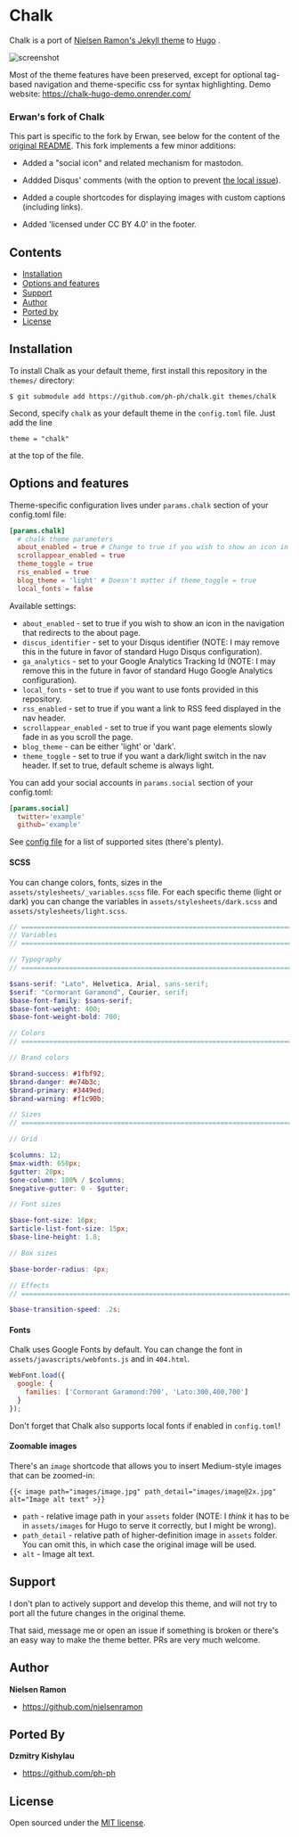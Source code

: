 

# Chalk
Chalk is a port of [Nielsen Ramon's Jekyll theme](https://github.com/nielsenramon/chalk) to [Hugo](https://gohugo.io) .

![screenshot](https://user-images.githubusercontent.com/1522475/165391492-23e093b8-e160-4673-8767-80e23977858e.jpeg)

Most of the theme features have been preserved, except for optional tag-based navigation and theme-specific css for syntax highlighting.
Demo website: https://chalk-hugo-demo.onrender.com/

### Erwan's fork of Chalk

This part is specific to the fork by Erwan, see below for the content of the [original README](https://github.com/ph-ph/chalk). This fork implements a few minor additions:

- Added a "social icon" and related mechanism for mastodon.

- Addded Disqus' comments (with the option to prevent [the local issue](https://gohugo.io/templates/internal/#conditional-loading-of-disqus-comments)).

- Added a couple shortcodes for displaying images with custom captions (including links).

- Added 'licensed under CC BY 4.0' in the footer.


## Contents

- [Installation](#installation)
- [Options and features](#options-and-features)
- [Support](#support)
- [Author](#author)
- [Ported by](#ported-by)
- [License](#license)

## Installation

To install Chalk as your default theme, first install this repository in the `themes/` directory:

    $ git submodule add https://github.com/ph-ph/chalk.git themes/chalk

Second, specify `chalk` as your default theme in the `config.toml` file. Just add the line

    theme = "chalk"

at the top of the file.

## Options and features
Theme-specific configuration lives under `params.chalk` section of your config.toml file:

```toml
[params.chalk]
  # chalk theme parameters
  about_enabled = true # Change to true if you wish to show an icon in the navigation that redirects to the about page
  scrollappear_enabled = true
  theme_toggle = true
  rss_enabled = true
  blog_theme = 'light' # Doesn't matter if theme_toggle = true
  local_fonts = false
```

Available settings:

* `about_enabled` - set to true if you wish to show an icon in the navigation that redirects to the about page.
* `discus_identifier` - set to your Disqus identifier (NOTE: I may remove this in the future in favor of standard Hugo Disqus configuration).
* `ga_analytics` - set to your Google Analytics Tracking Id (NOTE: I may remove this in the future in favor of standard Hugo Google Analytics configuration).
* `local_fonts` - set to true if you want to use fonts provided in this repository.
* `rss_enabled` - set to true if you want a link to RSS feed displayed in the nav header.
* `scrollappear_enabled` - set to true if you want page elements slowly fade in as you scroll the page.
* `blog_theme` - can be either 'light' or 'dark'.
* `theme_toggle` - set to true if you want a dark/light switch in the nav header. If set to true, default scheme is always light.

You can add your social accounts in `params.social` section of your config.toml:
```toml
[params.social]
  twitter='example'
  github='example'
```
See [config file](data/social/sites.toml) for a list of supported sites (there's plenty).

#### SCSS

You can change colors, fonts, sizes in the `assets/stylesheets/_variables.scss` file.
For each specific theme (light or dark) you can change the variables in `assets/stylesheets/dark.scss` and `assets/stylesheets/light.scss`.

```scss
// =============================================================================
// Variables
// =============================================================================

// Typography
// =============================================================================

$sans-serif: "Lato", Helvetica, Arial, sans-serif;
$serif: "Cormorant Garamond", Courier, serif;
$base-font-family: $sans-serif;
$base-font-weight: 400;
$base-font-weight-bold: 700;

// Colors
// =============================================================================

// Brand colors

$brand-success: #1fbf92;
$brand-danger: #e74b3c;
$brand-primary: #3449ed;
$brand-warning: #f1c90b;

// Sizes
// =============================================================================

// Grid

$columns: 12;
$max-width: 650px;
$gutter: 20px;
$one-column: 100% / $columns;
$negative-gutter: 0 - $gutter;

// Font sizes

$base-font-size: 16px;
$article-list-font-size: 15px;
$base-line-height: 1.8;

// Box sizes

$base-border-radius: 4px;

// Effects
// =============================================================================

$base-transition-speed: .2s;
```

#### Fonts

Chalk uses Google Fonts by default. You can change the font in `assets/javascripts/webfonts.js` and in `404.html`.

```javascript
WebFont.load({
  google: {
    families: ['Cormorant Garamond:700', 'Lato:300,400,700']
  }
});
```

Don't forget that Chalk also supports local fonts if enabled in `config.toml`!

#### Zoomable images
There's an `image` shortcode that allows you to insert Medium-style images that can be zoomed-in:
```
{{< image path="images/image.jpg" path_detail="images/image@2x.jpg" alt="Image alt text" >}}
```

* `path` - relative image path in your `assets` folder (NOTE: I _think_ it has to be in `assets/images` for Hugo to serve it correctly, but I might be wrong).
* `path_detail` - relative path of higher-definition image in `assets` folder. You can omit this, in which case the original image will be used.
* `alt` - Image alt text.

## Support
I don't plan to actively support and develop this theme, and will not try to port all the future changes in the original theme.

That said, message me or open an issue if something is broken or there's an easy way to make the theme better. PRs are very much welcome.

## Author
**Nielsen Ramon**
- <https://github.com/nielsenramon>

## Ported By
**Dzmitry Kishylau**
- <https://github.com/ph-ph>

## License

Open sourced under the [MIT license](LICENSE).
